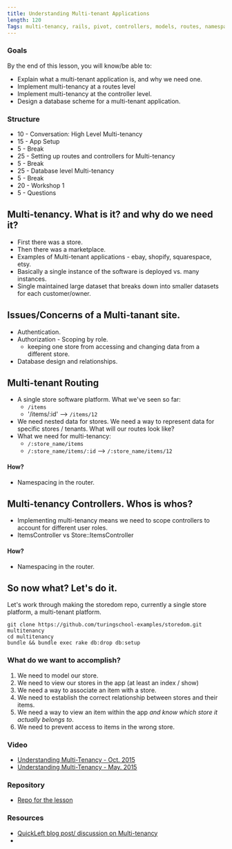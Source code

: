 ```yaml
---
title: Understanding Multi-tenant Applications
length: 120
Tags: multi-tenancy, rails, pivot, controllers, models, routes, namespacing
---
```


### Goals

By the end of this lesson, you will know/be able to:

* Explain what a multi-tenant application is, and why we need one.
* Implement multi-tenancy at a routes level
* Implement multi-tenancy at the controller level.
* Design a database scheme for a multi-tenant application.

### Structure

* 10 - Conversation: High Level Multi-tenancy
* 15 - App Setup
* 5  - Break
* 25 - Setting up routes and controllers for Multi-tenancy
* 5  - Break
* 25 - Database level Multi-tenancy
* 5  - Break
* 20 - Workshop 1
* 5  - Questions

## Multi-tenancy. What is it? and why do we need it?

* First there was a store.
* Then there was a marketplace.
* Examples of Multi-tenant applications - ebay, shopify, squarespace, etsy.
* Basically a single instance of the software is deployed vs. many instances.
* Single maintained large dataset that breaks down into smaller datasets for each customer/owner.

## Issues/Concerns of a Multi-tanant site.

* Authentication.
* Authorization - Scoping by role.
  * keeping one store from accessing and changing data from a different store.
* Database design and relationships.

## Multi-tenant Routing

* A single store software platform. What we've seen so far:
  * `/items`
  * '/items/:id' --> `/items/12`
* We need nested data for stores. We need a way to represent data for specific stores / tenants. What will our routes look like?
* What we need for multi-tenancy:
  * `/:store_name/items`
  * `/:store_name/items/:id` --> `/:store_name/items/12`

#### How?

* Namespacing in the router.

## Multi-tenancy Controllers. Whos is whos?

* Implementing multi-tenancy means we need to scope controllers to account for different user roles.
* ItemsController vs Store::ItemsController

#### How?

* Namespacing in the router.


## So now what? Let's do it.

Let's work through making the storedom repo, currently a single store platform, a multi-tenant platform.

```
git clone https://github.com/turingschool-examples/storedom.git multitenancy
cd multitenancy
bundle && bundle exec rake db:drop db:setup
```

### What do we want to accomplish?

1. We need to model our store.
2. We need to view our stores in the app (at least an index / show)
3. We need a way to associate an item with a store.
5. We need to establish the correct relationship between stores and their items.
6. We need a way to view an item within the app _and know which store it actually belongs to_.
7. We need to prevent access to items in the wrong store.



### Video

* [Understanding Multi-Tenancy - Oct. 2015](https://vimeo.com/142297870)
* [Understanding Multi-Tenancy - May. 2015](https://vimeo.com/128198524)

### Repository

* [Repo for the lesson](https://github.com/turingschool-examples/storedom)

### Resources

* [QuickLeft blog post/ discussion on Multi-tenancy](https://quickleft.com/blog/what-is-a-multi-tenant-application/)
*
